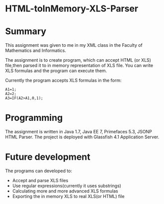 # HTML-toInMemory-XLS-Parser

# Summary
This assignment was given to me in my XML class in the Faculty of Mathematics and Informatics.

The assignment is to create program, which can accept HTML (or XLS) file,then parsed it to
in memory representation of XLS file. You can write XLS formulas and the program can 
execute them.

Currently the program accepts XLS formulas in the form:
```
A1=1;
A2=2;
A3=IF(A2>A1,0,1);
```
# Programming
The assignment is written in Java 1.7, Java EE 7, Primefaces 5.3, JSONP HTML Parser.
The project is deployed with Glassfish 4.1 Application Server.

# Future development
The programs can developed to: 
  * Accept and parse XLS files
  * Use regular expressions(currently it uses substrings)
  * Calculating more and more advanced XLS formulas
  * Exporting the in memory XLS to real XLS(or HTML) file
